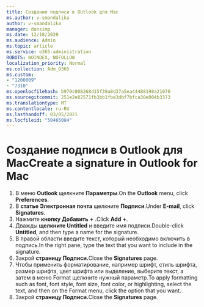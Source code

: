 ```yaml
---
title: Создание подписи в Outlook для Mac
ms.author: v-smandalika
author: v-smandalika
manager: dansimp
ms.date: 12/18/2020
ms.audience: Admin
ms.topic: article
ms.service: o365-administration
ROBOTS: NOINDEX, NOFOLLOW
localization_priority: Normal
ms.collection: Adm_O365
ms.custom:
- "1200009"
- "7310"
ms.openlocfilehash: b970c008268d15f39a8d37a5ea44488198a21070
ms.sourcegitcommit: 251e2e82571fb3bb1fbe3dbf7bfca30e004b3373
ms.translationtype: MT
ms.contentlocale: ru-RU
ms.lasthandoff: 03/05/2021
ms.locfileid: "50465084"
---
```

# <a name="create-a-signature-in-outlook-for-mac"></a><span data-ttu-id="435d0-102">Создание подписи в Outlook для Mac</span><span class="sxs-lookup"><span data-stu-id="435d0-102">Create a signature in Outlook for Mac</span></span>

1.  <span data-ttu-id="435d0-103">В меню **Outlook** щелкните **Параметры**.</span><span class="sxs-lookup"><span data-stu-id="435d0-103">On the **Outlook** menu, click **Preferences**.</span></span>
2.  <span data-ttu-id="435d0-104">В **статье Электронная почта** щелкните **Подписи**.</span><span class="sxs-lookup"><span data-stu-id="435d0-104">Under **E-mail**, click **Signatures**.</span></span>
3.  <span data-ttu-id="435d0-105">Нажмите **кнопку Добавить** **+** .</span><span class="sxs-lookup"><span data-stu-id="435d0-105">Click **Add** **+**.</span></span>
4.  <span data-ttu-id="435d0-106">Дважды **щелкните Untitled** и введите имя подписи.</span><span class="sxs-lookup"><span data-stu-id="435d0-106">Double-click **Untitled**, and then type a name for the signature.</span></span>
5.  <span data-ttu-id="435d0-107">В правой области введите текст, который необходимо включить в подпись.</span><span class="sxs-lookup"><span data-stu-id="435d0-107">In the right pane, type the text that you want to include in the signature.</span></span>
6.  <span data-ttu-id="435d0-108">Закрой **страницу Подписи.**</span><span class="sxs-lookup"><span data-stu-id="435d0-108">Close the **Signatures** page.</span></span>
7.  <span data-ttu-id="435d0-109">Чтобы применить форматирование, например шрифт, стиль шрифта, размер шрифта, цвет шрифта или выделение, выберите текст, а затем в меню Format щелкните нужный параметр.</span><span class="sxs-lookup"><span data-stu-id="435d0-109">To apply formatting such as font, font style, font size, font color, or highlighting, select the text, and then on the Format menu, click the option that you want.</span></span>
8.  <span data-ttu-id="435d0-110">Закрой **страницу Подписи.**</span><span class="sxs-lookup"><span data-stu-id="435d0-110">Close the **Signatures** page.</span></span>
